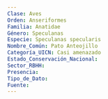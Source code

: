 ```yaml
---
Clase: Aves
Orden: Anseriformes
Familia: Anatidae
Género: Speculanas
Especie: Speculanas specularis
Nombre_Común: Pato Anteojillo
Categoría_UICN: Casi amenazado
Estado_Conservación_Nacional: 
Sector_RBHH: 
Presencia: 
Tipo_de_Dato: 
Fuente: 
---
```

